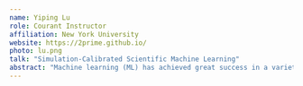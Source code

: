 ```yaml
---
name: Yiping Lu
role: Courant Instructor
affiliation: New York University
website: https://2prime.github.io/
photo: lu.png
talk: "Simulation-Calibrated Scientific Machine Learning"
abstract: "Machine learning (ML) has achieved great success in a variety of applications suggesting a new way to build flexible, universal, and efficient approximators for complex high-dimensional data.  These successes have inspired many researchers to apply ML to other scientific applications such as industrial engineering, scientific computing, and operational research, where similar challenges often occur. However, the luminous success of ML is overshadowed by persistent concerns that the mathematical theory of large-scale machine learning, especially deep learning, is still lacking and the trained ML predictor is always biased. In this talk, I’ll introduce a novel framework of (S)imulation-(Ca)librated (S)cientific (M)achine (L)earning (SCaSML), which can leverage the structure of physical models to achieve the following goals: 1) make unbiased predictions even based on biased machine learning predictors; 2) beat the curse of dimensionality with an estimator suffers from it. The SCASML paradigm combines a (possibly) biased machine learning algorithm with a de-biasing step design using rigorous numerical analysis and stochastic simulation. Theoretically, I’ll try to understand whether the SCaSML algorithms are optimal and what factors (e.g., smoothness, dimension, and boundness) determine the improvement of the convergence rate. Empirically, I’ll introduce different estimators that enable unbiased and trustworthy estimation for physical quantities with a biased machine learning estimator. Applications include but are not limited to estimating the moment of a function, simulating high-dimensional stochastic processes, uncertainty quantification using bootstrap methods, and randomized linear algebra."
---
```

